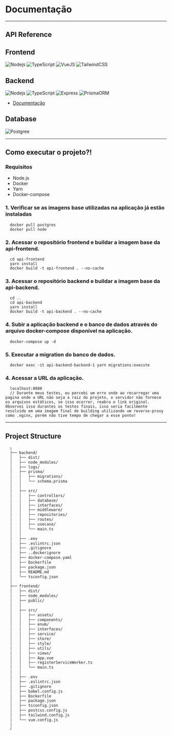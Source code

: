 # Documentação

---

## API Reference

## Frontend

![Nodejs](https://img.shields.io/badge/node.js-6DA55F?style=for-the-badge&logo=node.js&logoColor=white) ![TypeScript](https://img.shields.io/badge/typescript-%23007ACC.svg?style=for-the-badge&logo=typescript&logoColor=white) ![VueJS](https://img.shields.io/badge/vuejs-%2335495e.svg?style=for-the-badge&logo=vuedotjs&logoColor=%234FC08D) ![TailwindCSS](https://img.shields.io/badge/tailwindcss-%2338B2AC.svg?style=for-the-badge&logo=tailwind-css&logoColor=white)


## Backend

![Nodejs](https://img.shields.io/badge/node.js-6DA55F?style=for-the-badge&logo=node.js&logoColor=white) ![TypeScript](https://img.shields.io/badge/TypeScript-007ACC?style=for-the-badge&logo=typescript&logoColor=white) ![Express](https://img.shields.io/badge/Express.js-404D59?style=for-the-badge) ![PrismaORM](https://img.shields.io/badge/Prisma-3982CE?style=for-the-badge&logo=Prisma&logoColor=white)

- [Documentação](./api-backend)

## Database

![Postgree](https://img.shields.io/badge/PostgreSQL-316192?style=for-the-badge&logo=postgresql&logoColor=white)

---

## Como executar o projeto?!

### Requisitos
- Node.js
- Docker
- Yarn
- Docker-compose

### 1. Verificar se as imagens base utilizadas na aplicação já estão instaladas
``` shell
  docker pull postgres
  docker pull node
```

### 2. Acessar o repositório frontend e buildar a imagem base da api-frontend.
```shell
  cd api-frontend  
  yarn install 
  docker build -t api-frontend . --no-cache
```
### 3. Acessar o repositório backend e buildar a imagem base da api-backend.
```shell
  cd ..
  cd api-backend
  yarn install 
  docker build -t api-backend . --no-cache
```
### 4. Subir a aplicação backend e o banco de dados através do arquivo docker-compose disponível na aplicação.
```shell
  docker-compose up -d
```
### 5. Executar a migration do banco de dados.
```shell
  docker exec -it api-backend-backend-1 yarn migrations:execute
```

### 4. Acessar a URL da aplicação.
```shell
  localhost:8080
  // Durante meus testes, eu percebi um erro onde ao recarregar uma pagina onde a URL não seja a raiz do projeto, o servidor não fornece os arquivos estáticos, se isso ocorrer, reabra o link original. Observei isso durantes os testes finais, isso seria facilmente resolvido em uma imagem final de building utilizando um reverse-proxy como .nginx, porém não tive tempo de chegar a esse ponto!
```

---

## Project Structure

```bash
  ╮
  ├── backend/
  │   ├── dist/
  │   ├── node_modules/
  │   ├── logs/
  │   ├── prisma/
  │   │   ├── migrations/
  │   │   ╰── schema.prisma
  │   │
  │   ├── src/
  │   │   ├── controllers/
  │   │   ├── database/
  │   │   ├── interfaces/
  │   │   ├── middleware/
  │   │   ├── repositories/
  │   │   ├── routes/
  │   │   ├── usecase/
  │   │   ╰── main.ts
  │   │
  │   ├── .env
  │   ├── .eslintrc.json
  │   ├── .gitignore
  │   ├── ..dockerignore
  │   ├── docker-compose.yaml
  │   ├── Dockerfile
  │   ├── package.json
  │   ├── README.md
  │   ╰── tsconfig.json
  │   
  ├── frontend/
  │   ├── dist/ 
  │   ├── node_modules/
  │   ├── public/
  │   │
  │   ├── src/
  │   │   ├── assets/
  │   │   ├── components/
  │   │   ├── enum/
  │   │   ├── interfaces/
  │   │   ├── service/
  │   │   ├── store/
  │   │   ├── style/
  │   │   ├── utils/
  │   │   ├── views/
  │   │   ├── App.vue
  │   │   ├── registerServiceWorker.ts
  │   │   ╰── main.ts
  │   │
  │   ├── .env
  │   ├── .eslintrc.json
  │   ├── .gitignore
  │   ├── babel.config.js
  │   ├── Dockerfile
  │   ├── package.json
  │   ├── tsconfig.json
  │   ├── postcss.config.js
  │   ├── tailwind.config.js
  │   ╰── vue.config.js
  │
  ╯
```
